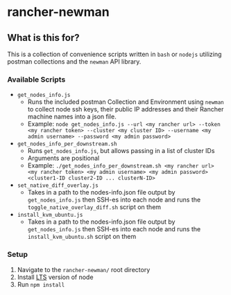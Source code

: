# rancher-newman

## What is this for?
This is a collection of convenience scripts written in `bash` or `nodejs` utilizing postman collections and the `newman` API library.

### Available Scripts
- `get_nodes_info.js`
  - Runs the included postman Collection and Environment using `newman` to collect node ssh keys, their public IP addresses and their Rancher machine names into a json file.
  - Example: `node get_nodes_info.js --url <my rancher url> --token <my rancher token> --cluster <my cluster ID> --username <my admin username> --password <my admin password>`
- `get_nodes_info_per_downstream.sh`
  - Runs `get_nodes_info.js`, but allows passing in a list of cluster IDs
  - Arguments are positional
  - Example: `./get_nodes_info_per_downstream.sh <my rancher url> <my rancher token> <my admin username> <my admin password> <cluster1-ID cluster2-ID ... clusterN-ID>`
- `set_native_diff_overlay.js`
  - Takes in a path to the nodes-info.json file output by `get_nodes_info.js` then SSH-es into each node and runs the `toggle_native_overlay_diff.sh` script on them
- `install_kvm_ubuntu.js`
  - Takes in a path to the nodes-info.json file output by `get_nodes_info.js` then SSH-es into each node and runs the `install_kvm_ubuntu.sh` script on them

### Setup
1. Navigate to the `rancher-newman/` root directory
2. Install [LTS](https://confluence.suse.com/display/RANQA/Postman) version of node
3. Run `npm install`
